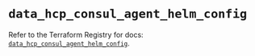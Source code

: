 # `data_hcp_consul_agent_helm_config`

Refer to the Terraform Registry for docs: [`data_hcp_consul_agent_helm_config`](https://registry.terraform.io/providers/hashicorp/hcp/0.97.0/docs/data-sources/consul_agent_helm_config).
